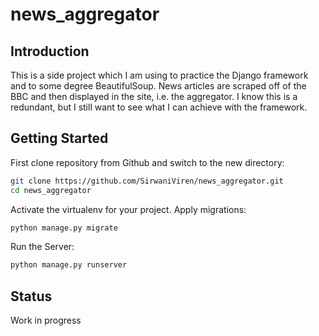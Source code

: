 # news_aggregator
## Introduction
This is a side project which I am using to practice the Django framework and to some degree BeautifulSoup. News articles are scraped off of the BBC and then displayed in the site, i.e. the aggregator. I know this is a redundant, but I still want to see what I can achieve with the framework.
## Getting Started
First clone repository from Github and switch to the new directory:
```bash
git clone https://github.com/SirwaniViren/news_aggregator.git
cd news_aggregator
```
Activate the virtualenv for your project.
Apply migrations:
```bash
python manage.py migrate
```
Run the Server:
```bash
python manage.py runserver
```

## Status
Work in progress
